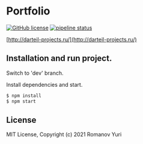 # Portfolio

[![GitHub license](https://img.shields.io/badge/license-MIT-blue.svg)](https://github.com/darteil/darteil-projects.ru/blob/master/LICENSE.md) [![pipeline status](https://gitlab.com/darteil_projects/darteil-projects-ru/badges/master/pipeline.svg)](https://gitlab.com/darteil_projects/darteil-projects-ru/commits/master)

[http://darteil-projects.ru/](http://darteil-projects.ru/)

## Installation and run project.

Switch to 'dev' branch.

Install dependencies and start.

```sh
$ npm install
$ npm start
```

## License

MIT License, Copyright (c) 2021 Romanov Yuri
